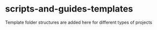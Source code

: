 # scripts-and-guides-templates
Template folder structures are added here for different types of projects
